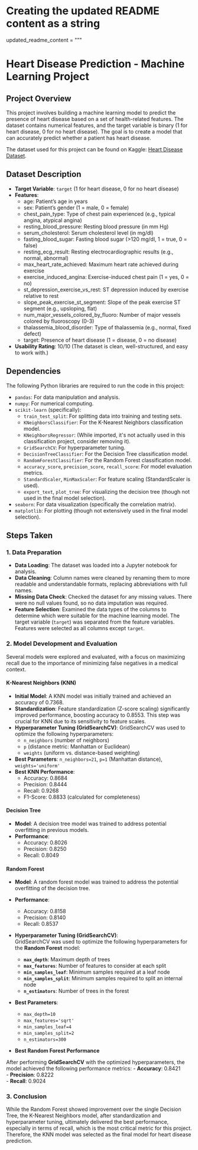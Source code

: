 # Creating the updated README content as a string
updated_readme_content = """
# **Heart Disease Prediction - Machine Learning Project**

## **Project Overview**

This project involves building a machine learning model to predict the presence of heart disease based on a set of health-related features. The dataset contains numerical features, and the target variable is binary (1 for heart disease, 0 for no heart disease). The goal is to create a model that can accurately predict whether a patient has heart disease.

The dataset used for this project can be found on Kaggle: [Heart Disease Dataset](https://www.kaggle.com/datasets/yasserh/heart-disease-dataset/data).

## **Dataset Description**

- **Target Variable**: `target` (1 for heart disease, 0 for no heart disease)
- **Features**:
	- age: Patient’s age in years
	- sex: Patient’s gender (1 = male, 0 = female)
  	- chest_pain_type: Type of chest pain experienced (e.g., typical angina, atypical angina)
  	- resting_blood_pressure: Resting blood pressure (in mm Hg)
  	- serum_cholesterol: Serum cholesterol level (in mg/dl)
  	- fasting_blood_sugar: Fasting blood sugar (>120 mg/dl, 1 = true, 0 = false)
  	- resting_ecg_result: Resting electrocardiographic results (e.g., normal, abnormal)
  	- max_heart_rate_achieved: Maximum heart rate achieved during exercise
  	- exercise_induced_angina: Exercise-induced chest pain (1 = yes, 0 = no)
  	- st_depression_exercise_vs_rest: ST depression induced by exercise relative to rest
  	- slope_peak_exercise_st_segment: Slope of the peak exercise ST segment (e.g., upsloping, flat)
  	- num_major_vessels_colored_by_fluoro: Number of major vessels colored by fluoroscopy (0-3)
  	- thalassemia_blood_disorder: Type of thalassemia (e.g., normal, fixed defect)
  	- target: Presence of heart disease (1 = disease, 0 = no disease)
- **Usability Rating**: 10/10 (The dataset is clean, well-structured, and easy to work with.)

## **Dependencies**

The following Python libraries are required to run the code in this project:

- `pandas`: For data manipulation and analysis.
- `numpy`: For numerical computing.
- `scikit-learn` (specifically):
    - `train_test_split`: For splitting data into training and testing sets.
    - `KNeighborsClassifier`: For the K-Nearest Neighbors classification model.
    - `KNeighborsRegressor`: (While imported, it's not actually used in this classification project, consider removing it).
    - `GridSearchCV`: For hyperparameter tuning.
    - `DecisionTreeClassifier`: For the Decision Tree classification model.
    - `RandomForestClassifier`: For the Random Forest classification model.
    - `accuracy_score`, `precision_score`, `recall_score`: For model evaluation metrics.
    - `StandardScaler`, `MinMaxScaler`: For feature scaling (StandardScaler is used).
    - `export_text`, `plot_tree`: For visualizing the decision tree (though not used in the final model selection).
- `seaborn`: For data visualization (specifically the correlation matrix).
- `matplotlib`: For plotting (though not extensively used in the final model selection).

## **Steps Taken**

### **1. Data Preparation**

- **Data Loading**: The dataset was loaded into a Jupyter notebook for analysis.
- **Data Cleaning**: Column names were cleaned by renaming them to more readable and understandable formats, replacing abbreviations with full names.
- **Missing Data Check**: Checked the dataset for any missing values. There were no null values found, so no data imputation was required.
- **Feature Selection**: Examined the data types of the columns to determine which were suitable for the machine learning model. The target variable (`target`) was separated from the feature variables. Features were selected as all columns except `target`.

### **2. Model Development and Evaluation**

Several models were explored and evaluated, with a focus on maximizing recall due to the importance of minimizing false negatives in a medical context.

#### **K-Nearest Neighbors (KNN)**

- **Initial Model**:  A KNN model was initially trained and achieved an accuracy of 0.7368.
- **Standardization**: Feature standardization (Z-score scaling) significantly improved performance, boosting accuracy to 0.8553. This step was crucial for KNN due to its sensitivity to feature scales.
- **Hyperparameter Tuning (GridSearchCV)**:  GridSearchCV was used to optimize the following hyperparameters:
    - `n_neighbors` (number of neighbors)
    - `p` (distance metric: Manhattan or Euclidean)
    - `weights` (uniform vs. distance-based weighting)
- **Best Parameters**: `n_neighbors=21`, `p=1` (Manhattan distance), `weights='uniform'`
- **Best KNN Performance**:
    - Accuracy: 0.8684
    - Precision: 0.8444
    - Recall: 0.9268
    - F1-Score: 0.8833 (calculated for completeness)

#### **Decision Tree**

- **Model**: A decision tree model was trained to address potential overfitting in previous models.
- **Performance**:
    - Accuracy: 0.8026
    - Precision: 0.8250
    - Recall: 0.8049

#### **Random Forest**

- **Model**: A random forest model was trained to address the potential overfitting of the decision tree.
- **Performance**:
    - Accuracy: 0.8158
    - Precision: 0.8140
    - Recall: 0.8537
- **Hyperparameter Tuning (GridSearchCV)**:  
  GridSearchCV was used to optimize the following hyperparameters for the **Random Forest** model:
    - **`max_depth`**: Maximum depth of trees  
    - **`max_features`**: Number of features to consider at each split  
    - **`min_samples_leaf`**: Minimum samples required at a leaf node  
    - **`min_samples_split`**: Minimum samples required to split an internal node  
    - **`n_estimators`**: Number of trees in the forest  
- **Best Parameters**:
    - `max_depth=10`
    - `max_features='sqrt'`
    - `min_samples_leaf=4`
    - `min_samples_split=2`
    - `n_estimators=300`

- **Best Random Forest Performance**

After performing **GridSearchCV** with the optimized hyperparameters, the model achieved the following performance metrics:
	- **Accuracy**: 0.8421  
	- **Precision**: 0.8222  
	- **Recall**: 0.9024  

### **3. Conclusion**

While the Random Forest showed improvement over the single Decision Tree, the K-Nearest Neighbors model, after standardization and hyperparameter tuning, ultimately delivered the best performance, especially in terms of recall, which is the most critical metric for this project.  Therefore, the KNN model was selected as the final model for heart disease prediction.
